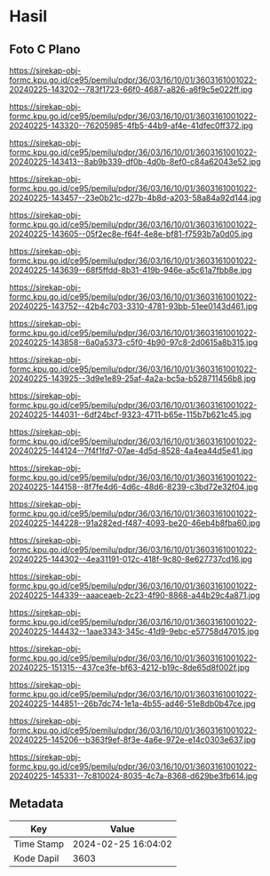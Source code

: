 # Hasil

## Foto C Plano

https://sirekap-obj-formc.kpu.go.id/ce95/pemilu/pdpr/36/03/16/10/01/3603161001022-20240225-143202--783f1723-66f0-4687-a826-a6f9c5e022ff.jpg

https://sirekap-obj-formc.kpu.go.id/ce95/pemilu/pdpr/36/03/16/10/01/3603161001022-20240225-143320--76205985-4fb5-44b9-af4e-41dfec0ff372.jpg

https://sirekap-obj-formc.kpu.go.id/ce95/pemilu/pdpr/36/03/16/10/01/3603161001022-20240225-143413--8ab9b339-df0b-4d0b-8ef0-c84a62043e52.jpg

https://sirekap-obj-formc.kpu.go.id/ce95/pemilu/pdpr/36/03/16/10/01/3603161001022-20240225-143457--23e0b21c-d27b-4b8d-a203-58a84a92d144.jpg

https://sirekap-obj-formc.kpu.go.id/ce95/pemilu/pdpr/36/03/16/10/01/3603161001022-20240225-143605--05f2ec8e-f64f-4e8e-bf81-f7593b7a0d05.jpg

https://sirekap-obj-formc.kpu.go.id/ce95/pemilu/pdpr/36/03/16/10/01/3603161001022-20240225-143639--68f5ffdd-8b31-419b-946e-a5c61a7fbb8e.jpg

https://sirekap-obj-formc.kpu.go.id/ce95/pemilu/pdpr/36/03/16/10/01/3603161001022-20240225-143752--42b4c703-3310-4781-93bb-51ee0143d461.jpg

https://sirekap-obj-formc.kpu.go.id/ce95/pemilu/pdpr/36/03/16/10/01/3603161001022-20240225-143858--6a0a5373-c5f0-4b90-97c8-2d0615a8b315.jpg

https://sirekap-obj-formc.kpu.go.id/ce95/pemilu/pdpr/36/03/16/10/01/3603161001022-20240225-143925--3d9e1e89-25af-4a2a-bc5a-b528711456b8.jpg

https://sirekap-obj-formc.kpu.go.id/ce95/pemilu/pdpr/36/03/16/10/01/3603161001022-20240225-144031--6df24bcf-9323-4711-b65e-115b7b621c45.jpg

https://sirekap-obj-formc.kpu.go.id/ce95/pemilu/pdpr/36/03/16/10/01/3603161001022-20240225-144124--7f4f1fd7-07ae-4d5d-8528-4a4ea44d5e41.jpg

https://sirekap-obj-formc.kpu.go.id/ce95/pemilu/pdpr/36/03/16/10/01/3603161001022-20240225-144158--8f7fe4d6-4d6c-48d6-8239-c3bd72e32f04.jpg

https://sirekap-obj-formc.kpu.go.id/ce95/pemilu/pdpr/36/03/16/10/01/3603161001022-20240225-144228--91a282ed-f487-4093-be20-46eb4b8fba60.jpg

https://sirekap-obj-formc.kpu.go.id/ce95/pemilu/pdpr/36/03/16/10/01/3603161001022-20240225-144302--4ea31191-012c-418f-9c80-8e627737cd16.jpg

https://sirekap-obj-formc.kpu.go.id/ce95/pemilu/pdpr/36/03/16/10/01/3603161001022-20240225-144339--aaaceaeb-2c23-4f90-8868-a44b29c4a871.jpg

https://sirekap-obj-formc.kpu.go.id/ce95/pemilu/pdpr/36/03/16/10/01/3603161001022-20240225-144432--1aae3343-345c-41d9-9ebc-e57758d47015.jpg

https://sirekap-obj-formc.kpu.go.id/ce95/pemilu/pdpr/36/03/16/10/01/3603161001022-20240225-151315--437ce3fe-bf63-4212-b19c-8de65d8f002f.jpg

https://sirekap-obj-formc.kpu.go.id/ce95/pemilu/pdpr/36/03/16/10/01/3603161001022-20240225-144851--26b7dc74-1e1a-4b55-ad46-51e8db0b47ce.jpg

https://sirekap-obj-formc.kpu.go.id/ce95/pemilu/pdpr/36/03/16/10/01/3603161001022-20240225-145206--b363f9ef-8f3e-4a6e-972e-e14c0303e637.jpg

https://sirekap-obj-formc.kpu.go.id/ce95/pemilu/pdpr/36/03/16/10/01/3603161001022-20240225-145331--7c810024-8035-4c7a-8368-d629be3fb614.jpg


## Metadata

| Key        | Value               |
| ---------- | ------------------- |
| Time Stamp | 2024-02-25 16:04:02 |
| Kode Dapil | 3603                |



